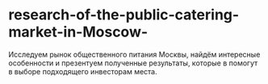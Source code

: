 # research-of-the-public-catering-market-in-Moscow-
Исследуем рынок общественного питания Москвы, найдём интересные особенности и презентуем полученные результаты, которые в помогут в выборе подходящего инвесторам места.
